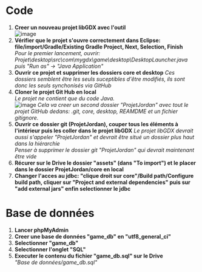 # Code
1. **Creer un nouveau projet libGDX avec l'outil**  
![image](https://user-images.githubusercontent.com/43410740/110183211-ac486680-7e0e-11eb-9734-674cfa1a2fce.png)
2. **Vérifier que le projet s'ouvre correctement dans Eclipse: file/import/Gradle/Existing Gradle Project, Next, Selection, Finish**  
*Pour le premier lancement, ouvrir: Projet\desktop\src\com\mygdx\game\desktop\DesktopLauncher.java puis "Run as" -> "Java Application"*
3. **Ouvrir ce projet et supprimer les dossiers core et desktop**
*Ces dossiers semblent être les seuls suceptibles d'être modifiés, ils sont donc les seuls synchonisés via GitHub*
4. **Cloner le projet Git Hub en local**  
*Le projet ne contient que du code Java.*  
![image](https://user-images.githubusercontent.com/43410740/110183387-09441c80-7e0f-11eb-995d-2fa60e4c3c59.png)
*Cela va creer un second dossier "ProjetJordan" avec tout le projet GitHub dedans: .git, core, desktop, REAMDME et un fichier gitignore.*  
5. **Ouvrir ce dossier git (ProjetJordan), couper tous les éléments à l'intérieur puis les coller dans le projet libGDX**
*Le projet libGDX devrait aussi s'appeler "ProjetJordan" et devrait être situé un dossier plus haut dans la hiérarchie*  
*Penser à supprimer le dossier git "ProjetJordan" qui devrait maintenant être vide*
6. **Récurer sur le Drive le dossier "assets" (dans "To import") et le placer dans le dossier ProjetJordan/core en local**   
7. **Changer l'acces au jdbc: "clique droit sur core"/Build path/Configure build path, cliquer sur "Project and external dependencies" puis sur "add external jars" enfin selectionner le jdbc**  
# Base de données
1. **Lancer phpMyAdmin**  
2. **Creer une base de données "game_db" en "utf8_general_ci"**  
3. **Selectionner "game_db"**  
4. **Selectionner l'onglet "SQL"**  
5. **Executer le contenu du fichier "game_db.sql" sur le Drive**  
*"Base de données/game_db.sql"*

